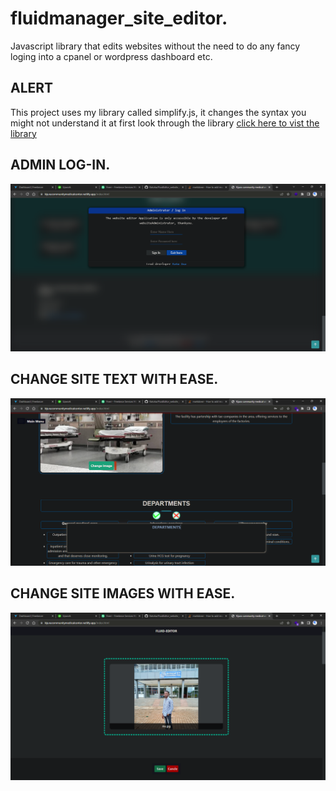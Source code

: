 # fluidmanager_site_editor.
Javascript library that edits websites without the need to do any fancy loging into a cpanel or wordpress dashboard etc.

## ALERT
This project uses my library called simplify.js, it changes the syntax you 
might not understand it at first look through the library [click here to vist the library](git@github.com:KatoIsa/Simplified_JS.git) 

## ADMIN LOG-IN.
![alt text](./Lib/icons/mdimage.png)

## CHANGE SITE TEXT WITH EASE.
![alt text](./Lib/icons/mdimage3.png)

## CHANGE SITE IMAGES WITH EASE.
![alt text](./Lib/icons/mdimage2.png)